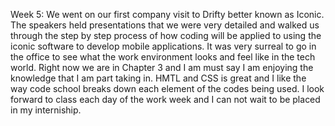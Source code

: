 Week 5: 
We went on our first company visit to Drifty better known as Iconic. The speakers held presentations that we were very detailed and walked us through the step by step process of how coding will be applied to using the iconic software to develop mobile applications. It was very surreal to go in the office to see what the work environment looks and feel like in the tech world. Right now we are in Chapter 3 and  I am must say I am enjoying the knowledge that I am part taking in. HMTL and CSS is great and I like the way code school breaks down each element of the codes being used. I look forward to class each day of the work week and I can not wait to be placed in my interniship. 
